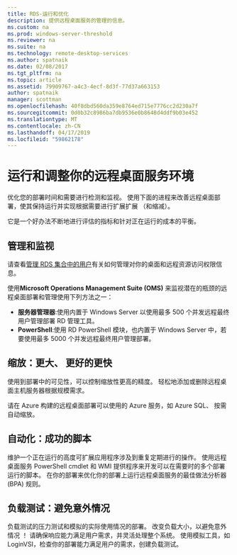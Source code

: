 ```yaml
---
title: RDS-运行和优化
description: 提供远程桌面服务的管理的信息。
ms.custom: na
ms.prod: windows-server-threshold
ms.reviewer: na
ms.suite: na
ms.technology: remote-desktop-services
ms.author: spatnaik
ms.date: 02/08/2017
ms.tgt_pltfrm: na
ms.topic: article
ms.assetid: 79909767-a4c3-4ecf-8d3f-77d37a663153
author: spatnaik
manager: scottman
ms.openlocfilehash: 40f8dbd560da359e8764ed715e7776cc2d230a7f
ms.sourcegitcommit: 0d0b32c8986ba7db9536e0b8648d4ddf9b03e452
ms.translationtype: MT
ms.contentlocale: zh-CN
ms.lasthandoff: 04/17/2019
ms.locfileid: "59862178"
---
```

# <a name="run-and-tune-your-remote-desktop-services-environment"></a>运行和调整你的远程桌面服务环境

优化您的部署时间和需要进行检测和监视。 使用下面的进程来改善远程桌面部署，使其保持运行并实现根据需要进行扩展扩展 （和缩减）。 

它是一个好办法不断地进行评估的指标和针对正在运行的成本的平衡。

## <a name="management-and-monitoring"></a>管理和监视

请查看[管理 RDS 集合中的用户](rds-user-management.md)有关如何管理对你的桌面和远程资源访问权限信息。

使用**Microsoft Operations Management Suite (OMS)** 来监视潜在的瓶颈的远程桌面部署和管理使用下列方法之一： 

- **服务器管理器**:使用内置于 Windows Server 以使用最多 500 个并发远程最终用户管理部署 RD 管理工具。 
- **PowerShell**:使用 RD PowerShell 模块，也内置于 Windows Server 中，若要使用最多 5000 个并发远程最终用户管理部署。

## <a name="scale-bigger-better-faster"></a>缩放：更大、 更好的更快

使用到部署中的可见性，可以控制缩放性更高的精度。 轻松地添加或删除远程桌面主机服务器根据规模需求。 

请在 Azure 构建的远程桌面部署可以使用的 Azure 服务，如 Azure SQL、 按需自动缩放。

## <a name="automation-script-for-success"></a>自动化：成功的脚本

维护一个正在运行的高度可扩展应用程序涉及到重复定期进行的操作。 使用远程桌面服务 PowerShell cmdlet 和 WMI 提供程序来开发可以在需要时的多个部署运行的脚本。 在你的部署来优化你的部署上运行远程桌面服务的最佳做法分析器 (BPA) 规则。

## <a name="load-testing-avoid-surprises"></a>负载测试：避免意外情况

负载测试的压力测试和模拟的实际使用情况的部署。 改变负载大小，以避免意外情况 ！ 请确保响应能力满足用户需求，并灵活处理整个系统。 使用模拟工具，如 LoginVSI，检查你的部署能力满足用户的需求，创建负载测试。 